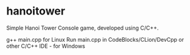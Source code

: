 # hanoitower
Simple Hanoi Tower Console game, developed using C/C++.

g++ main.cpp for Linux
Run main.cpp in CodeBlocks/CLion/DevCpp or other C/C++ IDE - for Windows
